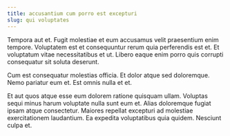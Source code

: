 ```yaml
---
title: accusantium cum porro est excepturi
slug: qui voluptates
---
```


Tempora aut et. Fugit molestiae et eum accusamus velit praesentium enim tempore. Voluptatem est et consequuntur rerum quia perferendis est et. Et voluptatum vitae necessitatibus et ut. Libero eaque enim porro quis corrupti consequatur sit soluta deserunt.

Cum est consequatur molestias officia. Et dolor atque sed doloremque. Nemo pariatur eum et. Est omnis nulla et et.

Et aut quos atque esse eum dolorem ratione quisquam ullam. Voluptas sequi minus harum voluptate nulla sunt eum et. Alias doloremque fugiat ipsam atque consectetur. Maiores repellat excepturi ad molestiae exercitationem laudantium. Ea expedita voluptatibus quia quidem. Nesciunt culpa et.
